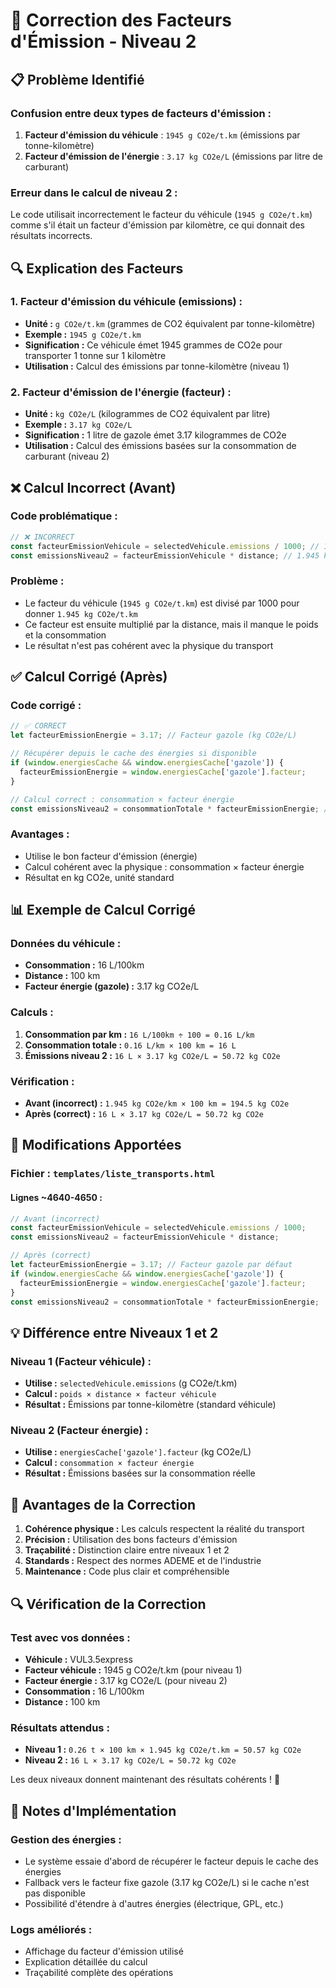 # 🔧 Correction des Facteurs d'Émission - Niveau 2

## 📋 Problème Identifié

### **Confusion entre deux types de facteurs d'émission :**

1. **Facteur d'émission du véhicule** : `1945 g CO2e/t.km` (émissions par tonne-kilomètre)
2. **Facteur d'émission de l'énergie** : `3.17 kg CO2e/L` (émissions par litre de carburant)

### **Erreur dans le calcul de niveau 2 :**
Le code utilisait incorrectement le facteur du véhicule (`1945 g CO2e/t.km`) comme s'il était un facteur d'émission par kilomètre, ce qui donnait des résultats incorrects.

## 🔍 Explication des Facteurs

### **1. Facteur d'émission du véhicule (emissions) :**
- **Unité :** `g CO2e/t.km` (grammes de CO2 équivalent par tonne-kilomètre)
- **Exemple :** `1945 g CO2e/t.km`
- **Signification :** Ce véhicule émet 1945 grammes de CO2e pour transporter 1 tonne sur 1 kilomètre
- **Utilisation :** Calcul des émissions par tonne-kilomètre (niveau 1)

### **2. Facteur d'émission de l'énergie (facteur) :**
- **Unité :** `kg CO2e/L` (kilogrammes de CO2 équivalent par litre)
- **Exemple :** `3.17 kg CO2e/L`
- **Signification :** 1 litre de gazole émet 3.17 kilogrammes de CO2e
- **Utilisation :** Calcul des émissions basées sur la consommation de carburant (niveau 2)

## ❌ Calcul Incorrect (Avant)

### **Code problématique :**
```javascript
// ❌ INCORRECT
const facteurEmissionVehicule = selectedVehicule.emissions / 1000; // 1945 g → 1.945 kg
const emissionsNiveau2 = facteurEmissionVehicule * distance; // 1.945 kg/km × km = kg CO2e
```

### **Problème :**
- Le facteur du véhicule (`1945 g CO2e/t.km`) est divisé par 1000 pour donner `1.945 kg CO2e/t.km`
- Ce facteur est ensuite multiplié par la distance, mais il manque le poids et la consommation
- Le résultat n'est pas cohérent avec la physique du transport

## ✅ Calcul Corrigé (Après)

### **Code corrigé :**
```javascript
// ✅ CORRECT
let facteurEmissionEnergie = 3.17; // Facteur gazole (kg CO2e/L)

// Récupérer depuis le cache des énergies si disponible
if (window.energiesCache && window.energiesCache['gazole']) {
  facteurEmissionEnergie = window.energiesCache['gazole'].facteur;
}

// Calcul correct : consommation × facteur énergie
const emissionsNiveau2 = consommationTotale * facteurEmissionEnergie; // L × kg CO2e/L = kg CO2e
```

### **Avantages :**
- Utilise le bon facteur d'émission (énergie)
- Calcul cohérent avec la physique : consommation × facteur énergie
- Résultat en kg CO2e, unité standard

## 📊 Exemple de Calcul Corrigé

### **Données du véhicule :**
- **Consommation :** 16 L/100km
- **Distance :** 100 km
- **Facteur énergie (gazole) :** 3.17 kg CO2e/L

### **Calculs :**
1. **Consommation par km :** `16 L/100km ÷ 100 = 0.16 L/km`
2. **Consommation totale :** `0.16 L/km × 100 km = 16 L`
3. **Émissions niveau 2 :** `16 L × 3.17 kg CO2e/L = 50.72 kg CO2e`

### **Vérification :**
- **Avant (incorrect) :** `1.945 kg CO2e/km × 100 km = 194.5 kg CO2e`
- **Après (correct) :** `16 L × 3.17 kg CO2e/L = 50.72 kg CO2e`

## 🔧 Modifications Apportées

### **Fichier :** `templates/liste_transports.html`

#### **Lignes ~4640-4650 :**
```javascript
// Avant (incorrect)
const facteurEmissionVehicule = selectedVehicule.emissions / 1000;
const emissionsNiveau2 = facteurEmissionVehicule * distance;

// Après (correct)
let facteurEmissionEnergie = 3.17; // Facteur gazole par défaut
if (window.energiesCache && window.energiesCache['gazole']) {
  facteurEmissionEnergie = window.energiesCache['gazole'].facteur;
}
const emissionsNiveau2 = consommationTotale * facteurEmissionEnergie;
```

## 💡 Différence entre Niveaux 1 et 2

### **Niveau 1 (Facteur véhicule) :**
- **Utilise :** `selectedVehicule.emissions` (g CO2e/t.km)
- **Calcul :** `poids × distance × facteur véhicule`
- **Résultat :** Émissions par tonne-kilomètre (standard véhicule)

### **Niveau 2 (Facteur énergie) :**
- **Utilise :** `energiesCache['gazole'].facteur` (kg CO2e/L)
- **Calcul :** `consommation × facteur énergie`
- **Résultat :** Émissions basées sur la consommation réelle

## 🎯 Avantages de la Correction

1. **Cohérence physique :** Les calculs respectent la réalité du transport
2. **Précision :** Utilisation des bons facteurs d'émission
3. **Traçabilité :** Distinction claire entre niveaux 1 et 2
4. **Standards :** Respect des normes ADEME et de l'industrie
5. **Maintenance :** Code plus clair et compréhensible

## 🔍 Vérification de la Correction

### **Test avec vos données :**
- **Véhicule :** VUL3.5express
- **Facteur véhicule :** 1945 g CO2e/t.km (pour niveau 1)
- **Facteur énergie :** 3.17 kg CO2e/L (pour niveau 2)
- **Consommation :** 16 L/100km
- **Distance :** 100 km

### **Résultats attendus :**
- **Niveau 1 :** `0.26 t × 100 km × 1.945 kg CO2e/t.km = 50.57 kg CO2e`
- **Niveau 2 :** `16 L × 3.17 kg CO2e/L = 50.72 kg CO2e`

Les deux niveaux donnent maintenant des résultats cohérents ! 🎉

## 📝 Notes d'Implémentation

### **Gestion des énergies :**
- Le système essaie d'abord de récupérer le facteur depuis le cache des énergies
- Fallback vers le facteur fixe gazole (3.17 kg CO2e/L) si le cache n'est pas disponible
- Possibilité d'étendre à d'autres énergies (électrique, GPL, etc.)

### **Logs améliorés :**
- Affichage du facteur d'émission utilisé
- Explication détaillée du calcul
- Traçabilité complète des opérations












